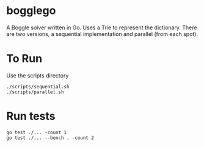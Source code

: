 # bogglego

A Boggle solver written in Go. Uses a Trie to represent the dictionary.
There are two versions, a sequential implementation and parallel (from each
spot).

# To Run

Use the scripts directory

```
./scripts/sequential.sh
./scripts/parallel.sh
```

# Run tests

```
go test ./... -count 1
go test ./... --bench . -count 2
```
